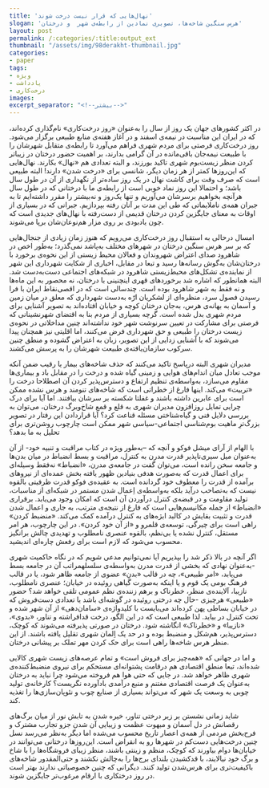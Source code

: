 ```yaml
---
title: 'نهال‌هایی که قرار نیست درخت شوند'
slogan: 'هرس‌ سنگین شاخه‌ها، تصویری نمادین از رابطه‌ی شهر  و درختان'
layout: post
permalink: /:categories/:title:output_ext
thumbnail: "/assets/img/98derakht-thumbnail.jpg"
categories:
- paper
tags:
- ویژه
- یادداشت
- درخت‌کاری
images:
excerpt_separator: "<!--بیشتر-->"
---
```


در اکثر کشورهای جهان یک روز از سال را به‌‌عنوان «روز درخت‌کاری» نام‌گذاری کرده‌اند، که در ایران این مناسبت در نیمه‌ی اسفند و در آغاز هفته‌ی منابع طبیعی برگزار می‌شود. روز درخت‌کاری فرصتی برای مردم شهری فراهم می‌آورد تا رابطه‌ی متقابل شهرشان را با طبیعت نیمه‌جان باقی‌مانده در آن گرامی بدارند، بر اهمیت حضور درختان در زیباتر کردن منظر زیست‌بوم شهری تاکید بورزند، و البته تعدادی هم «نهال» بکارند. نهال‌هایی که این‌روزها کمتر از هر زمان دیگر، شانسی برای «درخت شدن» دارند! البته طبیعی است که صرف وقت برای کاشت نهال در یک روز ساده‌تر از نگهداری از آن در طول سال باشد؛ و احتمالا این روز نماد خوبی است از رابطه‌ی ما با درختانی که در طول سال هرآنچه بخواهیم برسرشان می‌آوریم و تنها یک‌روز و نه‌بیشتر را مقرر داشته‌ایم تا به جبران همه‌ی ناملایماتی که طی این مدت بر آنان رفته بپردازیم. جبرانی که در بسیاری از اوقات به معنای جایگزین کردن درختان قدیمی از دست‌رفته با نهال‌های جدیدی است که چون یادبودی بر روی مزار هم‌نوعان‌شان برپا می‌شوند.

امسال درحالی به استقبال روز درخت‌کاری می‌رویم که هنوز زمان زیادی از جنجال‌هایی که بر سر هرس سنگین درختان در شهرهای مختلف به‌پاشد نمی‌گذرد؛ به‌طور اخص در شاهرود صدای اعتراض شهروندان و فعالان محیط زیستی از این نحوه‌ی برخورد با درختان‌شان به‌گوش رسانه‌ها رسید و تبعا در مقابل، اخباری از شکایت شهرداری این شهر از نماینده‌ی تشکل‌های محیط‌زیستی شاهرود در شبکه‌های اجتماعی دست‌به‌دست ‌شد.  البته همانطور که اشاره شد برخورد‌های قهری‌ اینچنینی با درختان، نه محصور به این ماه‌ها و نه فقط به شهر شاهرود بوده است. چندسالی است که در اقصی‌نقاط ایران با فرا رسیدن فصول سرد، منظره‌ای از لشکریان ارّه به‌دست شهرداری که معلق در میان زمین و آسمان به بهانه‌ی هرس، به‌جان درختان کوچه و خیابان افتاده‌اند به تصویر آشنایی برای مردم شهری بدل شده است. گرچه بسیاری از مردم بنا به اقتضای شهرنشینانی که فرصتی برای مشارکت در تعیین سرنوشت شهر خود نداشته‌اند چنین مداخلاتی در نحوه‌ی زیست درختان را طبیعی و حق شهرداری فرض می‌کنند، اما اقلیتی نیز همچنان پیدا می‌شوند که با آشنایی زدایی از این تصویر، زبان به اعتراض گشوده و منطق چنین سرکوب سازمان‌یافته‌ی طبیعت شهرشان را به پرسش می‌کشند.

مدیران شهری‌ البته درپاسخ تاکید می‌کنند که حذف شاخه‌های بیمار یا رقیب ضمن آنکه موجب تعادل میان اندام‌های هوایی و زمینی گیاه شده و درخت را در مقابل باد و بیماری‌ها مقاوم می‌سازد، به‌واسطه‌ی تنظیم ارتفاع و دسترس‌پذیر کردن آن اصطلاحا درخت را «تربیت» می‌کند. اینها فارغ از خطراتی است که شاخه‌های تنومند و هرس نشده ممکن است برای عابرین داشته باشند و غفلتا شکسته بر سرشان بیافتند. اما آیا برای درک چرایی تمایل روزافزون مدیران شهری به قلع و قمع شاخ‌وبرگ درختان، می‌توان به بررسی دلایل فنی و گیاه‌شناختی مسئله قناعت کرد؟ آیا قراردادن این رفتار در تصویر بزرگ‌ترِ ماهیت‌ بوم‌شناسی اجتماعی-سیاسی شهر ممکن است چارچوب روشن‌تری برای تحلیل به ما بدهد؟

با الهام از آرای میشل فوکو و آنچه که –به‌طور ویژه در کتاب مراقبت و تنبیه خود- از آن به‌عنوان میل سیری‌ناپذیر قدرت مدرن به کنترل، مراقبت و بسط انضباط در میان بدن‌ها و جامعه سخن ‌رانده است، می‌توان گفت در جامعه‌ی مدرن، «انضباط» نه‌‌فقط وسیله‌ای برای اعمال قدرت که به‌صورت هدفی بنیادین ظهور یافته بخش عمده‌ای از نیروهای برآمده از قدرت را معطوف خود گردانده است. به عقیده‌ی فوکو قدرت ظرفیتی بالقوه نیست که به‌تصاحب درآید بلکه به‌واسطه‌ی اِعمال شدن مستمر در شبکه‌ای از مناسبات، تولید مقاومت و در قبضه‌ی کنترل در‌آوردن آن است که امکان وجود می‌یابد. برقراری «انضباط» از جمله مکانیسم‌هایی است که فارغ از نتیجه‌ی مترتب، به‌ جاری و اعمال شدن قدرت و تثبیت بقایش در کالبد ابژه‌های به کنترل درآمده کمک می‌کند. «منضبط کردن»‌ راهی است برای چیرگی، توسعه‌ی قلمرو و «از آن خود کردن». در این چارچوب، هر امر مستقل، کنترل نشده یا بی‌نظم، بالقوه عنصری نامطلوب و تهدیدی چالش برانگیز محسوب می‌شود که لازم است برای رفعش چاره‌ای اندیشید.

اگر آنچه در بالا ذکر شد را بپذیریم آیا نمی‌توانیم مدعی شویم که در نگاه حاکمیت شهری -به‌عنوان نهادی که بخشی از قدرت مدرن به‌واسطه‌ی سلسلهمراتب آن در جامعه بسط می‌یابد، «امر طبیعی»، چه در قالب «بدنِ» عضوی از جامعه ظاهر شود، یا در قالب فرهنگ بومی یک قوم و یا اینکه به‌صورت گیاهی روئیده در خیابان؛ عنصری نامطلوب، نازیبا، آلاینده‌ی منظر، خطرناک و برهم زننده‌ی نظم عمومی تلقی خواهد شد؟ حضور «طبیعی» هرچیزی -حال چه درختی روئیده در گوشه‌ای باشد یا تعدادی دست‌فروش که در خیابان بساطی پهن کرده‌اند می‌بایست با کلیدواژه‌ی «سامان‌دهی» از آن شهر شده و تحت کنترل در بیاید. لذا طبیعی است که در این الگو، درخت قدافراشته و تناور، «بدوی»، «نازیبا» و «خطرناک» انگاشته شود. درختان در صورتی پذیرفته می‌شوند که کوچک، دسترس‌پذیر، هم‌شکل و منضبط بوده و در حد یک اِلمان شهری تقلیل یافته باشند. از این منظر هرس شاخه‌ها راهی است برای حک کردن مهر تملک بر پیشانی درختان.

و اما در جهانی که «همه‌چیز برای فروش است» و تمام عرصه‌های زیست شهری کالایی شده‌اند، تبعا منطق اقتصادی هم درقامت پشتوانه‌ای مستحکم برای نیروی منضبط‌کننده‌ی شهری ظاهر خواهد شد. در جایی که حتی هوا هم فروخته می‌شود چرا نباید به درختان به‌عنوان یک فرصت اقتصادی مغتنم و منبع درآمدی بادآورده نگریست؟ کارخانه‌ی تولید چوبی به وسعت یک شهر که می‌تواند بسیاری از صنایع چوب و نئوپان‌‌سازی‌ها را تغذیه کند.

شاید زمانی نشستن بر زیر درختی تناور، خیره شدن به تابش نور از میان برگ‌های رقصانش در دل آسمان و مبهوت عظمت و زیبایی‌ آن شدن جزو تجارب مشترک و فرح‌بخش مردمی از همه‌ی اعصار تاریخ محسوب می‌شده اما دیگر به‌نظر می‌رسد نسل چنین درخت‌هایی دست‌کم در شهرها رو به انقراض است. این‌روزها درختانی می‌توانند در خیابان‌ها دوام بیاورند که کوچک، منظم و زینتی باشند، منظر زیبای فروشگاه‌ها را با شاخ و برگ خود نیالایند، با قدکشیدن بلندای برج‌ها را به‌چالش نکشند و حتی‌المقدور شاخه‌های باکیفیت‌تری برای هرس‌شدن تولید کنند. دیگرانی که چنین خصوصیاتی ندارند بهتر است در روز درختکاری با ارقام مرغوب‌تر جایگزین شوند.
